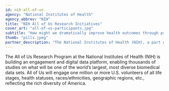 ```yaml
---
id: nih-all-of-us
agency: "National Institutes of Health"
agency_abbrev: "NIH"
title: "NIH All of Us Research Initiatives"
cover_art: "all-of-us-participants.jpg"
subtitle: "How might we dramatically improve health outcomes through precision medicine?"
thumb: "pills.jpeg"
partner_description: "The National Institutes of Health (NIH), a part of the U.S. Department of Health and Human Services, is the nation’s medical research agency — making important discoveries that improve health and save lives."
---
```

The All of Us Research Program at the National Institutes of Health (NIH) is building an engagement and digital data platform, enabling thousands of studies on what will be one of the world’s largest, most diverse biomedical data sets. All of Us will engage one million or more U.S. volunteers of all life stages, health statuses, races/ethnicities, geographic regions, etc., reflecting the rich diversity of America.
